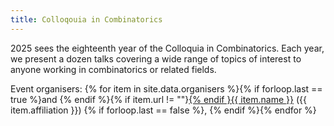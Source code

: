 ```yaml
---
title: Colloqouia in Combinatorics
---
```


2025 sees the eighteenth year of the Colloquia in Combinatorics. Each year, we present a dozen talks covering a wide range of topics of interest to anyone working in combinatorics or related fields.

Event organisers: {% for item in site.data.organisers %}{% if forloop.last == true %}and {% endif %}{% if item.url != ""}<a href="{{ item.url }}">{% endif }{{ item.name }}</a> ({{ item.affiliation }}) {% if forloop.last == false %}, {% endif %}{% endfor %}
